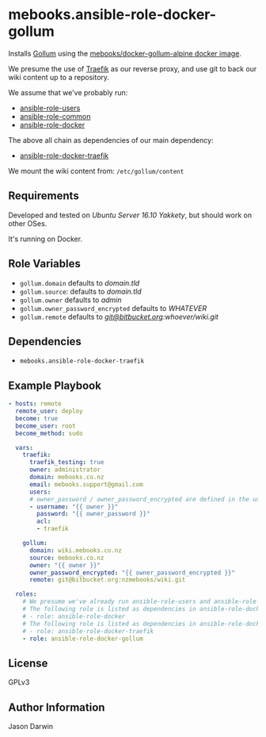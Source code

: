 mebooks.ansible-role-docker-gollum
==================================

Installs [Gollum](https://github.com/gollum/) using the [mebooks/docker-gollum-alpine docker image](https://hub.docker.com/r/mebooks/docker-gollum-alpine/).

We presume the use of [Traefik](traefik.io) as our reverse proxy, and use git to back our wiki content up to a repository.

We assume that we've probably run:

* [ansible-role-users](https://github.com/jcdarwin/ansible-role-users)
* [ansible-role-common](https://github.com/jcdarwin/ansible-role-common)
* [ansible-role-docker](https://github.com/jcdarwin/ansible-role-docker)

The above all chain as dependencies of our main dependency:

* [ansible-role-docker-traefik](https://github.com/jcdarwin/ansible-role-docker-traefik)

We mount the wiki content from: `/etc/gollum/content`

Requirements
------------

Developed and tested on *Ubuntu Server 16.10 Yakkety*, but should work on other OSes.

It's running on Docker.

Role Variables
--------------

- `gollum.domain` defaults to *domain.tld*
- `gollum.source`: defaults to *domain.tld*
- `gollum.owner` defaults to *admin*
- `gollum.owner_password_encrypted` defaults to *WHATEVER*
- `gollum.remote` defaults to *git@bitbucket.org:whoever/wiki.git*

Dependencies
------------

- `mebooks.ansible-role-docker-traefik`

Example Playbook
----------------

```yml
- hosts: remote
  remote_user: deploy
  become: true
  become_user: root
  become_method: sudo

  vars:
    traefik:
      traefik_testing: true
      owner: administrator
      domain: mebooks.co.nz
      email: mebooks.support@gmail.com
      users:
      # owner_password / owner_password_encrypted are defined in the unversioned group_vars/remote
      - username: "{{ owner }}"
        password: "{{ owner_password }}"
        acl:
        - traefik

    gollum:
      domain: wiki.mebooks.co.nz
      source: mebooks.co.nz
      owner: "{{ owner }}"
      owner_password_encrypted: "{{ owner_password_encrypted }}"
      remote: git@bitbucket.org:nzmebooks/wiki.git

  roles:
    # We presume we've already run ansible-role-users and ansible-role-common
    # The following role is listed as dependencies in ansible-role-docker-traefik/meta/main.yml:
    # - role: ansible-role-docker
    # The following role is listed as dependencies in ansible-role-docker-ghost/meta/main.yml:
    # - role: ansible-role-docker-traefik
    - role: ansible-role-docker-gollum
```

License
-------

GPLv3

Author Information
------------------

Jason Darwin
